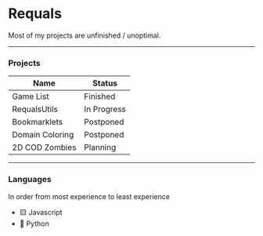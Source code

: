 # Requals

Most of my projects are unfinished / unoptimal.

---

### Projects

| Name            | Status      |
|-----------------|-------------|
| Game List       | Finished    |
| RequalsUtils    | In Progress |
| Bookmarklets    | Postponed   |
| Domain Coloring | Postponed   |
| 2D COD Zombies  | Planning    |

--- 

### Languages

In order from most experience to least experience

- 🟨 Javascript
- 🐍 Python
